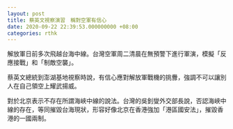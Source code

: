 ```yaml
---
layout: post
title: 蔡英文視察演習　稱對空軍有信心
date: 2020-09-22 22:39:53.000000000 +08:00
categories: rthk
---
```


解放軍日前多次飛越台海中線。台灣空軍周二清晨在無預警下進行軍演，模擬「反應接戰」和「制敵空襲」。

蔡英文總統到澎湖基地視察時說，有信心應對解放軍戰機的挑釁，強調不可以讓別人在自己領空上耀武揚威。

對於北京表示不存在所謂海峽中線的說法。台灣的吳釗燮外交部長說，否認海峽中線的存在，等同摧毀台海現狀，形容好像北京在香港強加「港區國安法」，摧毀香港的一國兩制。
